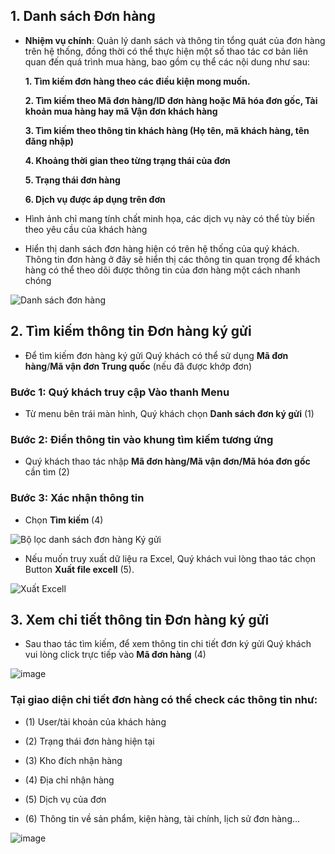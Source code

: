 ## 1. Danh sách Đơn hàng	
- **Nhiệm vụ chính**: Quản lý danh sách và thông tin tổng quát của đơn hàng trên hệ thống, đồng thời có thể thực hiện một số thao tác cơ bản liên quan đến quá trình mua hàng, bao gồm cụ thể các nội dung như sau:
  
  **1. Tìm kiếm đơn hàng theo các điều kiện mong muốn.**

  **2. Tìm kiếm theo Mã đơn hàng/ID đơn hàng hoặc Mã hóa đơn gốc, Tài khoản mua hàng hay mã Vận đơn khách hàng**

  **3. Tìm kiếm theo thông tin khách hàng (Họ tên, mã khách hàng, tên đăng nhập)**

  **4. Khoảng thời gian theo từng trạng thái của đơn**
  
  **5. Trạng thái đơn hàng**

  **6. Dịch vụ được áp dụng trên đơn** 
- Hình ảnh chỉ mang tính chất minh họa, các dịch vụ này có thể tùy biến theo yêu cầu của khách hàng

- Hiển thị danh sách đơn hàng hiện có trên hệ thống của quý khách. Thông tin đơn hàng ở đây sẽ hiển thị các thông tin quan trọng để khách hàng có thể theo dõi được thông tin của đơn hàng một cách nhanh chóng

<img width="" alt="Danh sách đơn hàng" src="https://github.com/gobizvn/gobiz-docs/assets/73226975/4fbc38a2-9809-4ed5-93ea-d796db87f424">

## 2. Tìm kiếm thông tin Đơn hàng ký gửi

- Để tìm kiếm đơn hàng ký gửi Quý khách có thể sử dụng **Mã đơn hàng**/**Mã vận đơn Trung quốc** (nếu đã được khớp đơn)

### Bước 1: Quý khách truy cập Vào thanh Menu  
- Từ menu bên trái màn hình, Quý khách chọn **Danh sách đơn ký gửi** (1)
### Bước 2: Điền thông tin vào khung tìm kiếm tương ứng
- Quý khách thao tác nhập **Mã đơn hàng/Mã vận đơn/Mã hóa đơn gốc** cần tìm (2)
### Bước 3: Xác nhận thông tin
- Chọn **Tìm kiếm** (4)
  
![Bộ lọc danh sách đơn hàng Ký gửi](https://user-images.githubusercontent.com/85599407/186576558-c6b8b5ff-0281-4256-a282-f0bd6e01c453.png)

- Nếu muốn truy xuất dữ liệu ra Excel, Quý khách vui lòng thao tác chọn Button **Xuất file excell** (5).

![Xuất Excell](https://user-images.githubusercontent.com/85599407/183396438-a6513f81-862c-4860-a134-4d21ec9ab0e2.png)

## 3. Xem chi tiết thông tin Đơn hàng ký gửi

- Sau thao tác tìm kiếm, để xem thông tin chi tiết đơn ký gửi Quý khách vui lòng click trực tiếp vào **Mã đơn hàng** (4)

![image](https://user-images.githubusercontent.com/85599407/183391289-c6cb36e5-9f86-4c2a-aec5-c8e7f06425c2.png)

### Tại giao diện chi tiết đơn hàng có thể check các thông tin như: 

  - (1) User/tài khoản của khách hàng
    
  - (2) Trạng thái đơn hàng hiện tại
    
  - (3) Kho đích nhận hàng
    
  - (4) Địa chỉ nhận hàng
    
  - (5) Dịch vụ của đơn

  - (6) Thông tin về sản phẩm, kiện hàng, tài chính, lịch sử đơn hàng...

![image](https://user-images.githubusercontent.com/85599407/183392069-225e9cfc-1e7a-4837-b263-9954982f8ec9.png)


